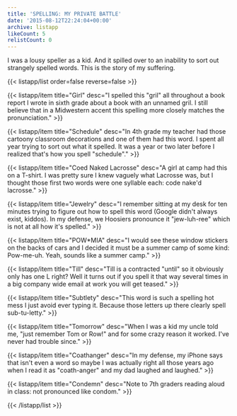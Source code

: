 ```yaml
---
title: 'SPELLING: MY PRIVATE BATTLE'
date: '2015-08-12T22:24:04+00:00'
archive: listapp
likeCount: 5
relistCount: 0
---
```


I was a lousy speller as a kid. And it spilled over to an inability to sort out strangely spelled words. This is the story of my suffering.

{{< listapp/list order=false reverse=false >}}

   {{< listapp/item title="Girl"
      desc="I spelled this \"gril\" all throughout a book report I wrote in sixth grade about a book with an unnamed gril. I still believe that in a Midwestern accent this spelling more closely matches the pronunciation." >}}

   {{< listapp/item title="Schedule"
      desc="In 4th grade my teacher had those cartoony classroom decorations and one of them had this word. I spent all year trying to sort out what it spelled. It was a year or two later before I realized that's how you spell \"schedule\"." >}}

   {{< listapp/item title="Coed Naked Lacrosse"
      desc="A girl at camp had this on a T-shirt. I was pretty sure I knew vaguely what Lacrosse was, but I thought those first two words were one syllable each: code nake'd lacrosse." >}}

   {{< listapp/item title="Jewelry"
      desc="I remember sitting at my desk for ten minutes trying to figure out how to spell this word (Google didn't always exist, kiddos). In my defense, we Hoosiers pronounce it \"jew-luh-ree\" which is not at all how it's spelled." >}}

   {{< listapp/item title="POW*MIA"
      desc="I would see these window stickers on the backs of cars and I decided it must be a summer camp of some kind: Pow-me-uh. Yeah, sounds like a summer camp." >}}

   {{< listapp/item title="Till"
      desc="Till is a contracted \"until\" so it obviously only has one L right? Well it turns out if you spell it that way several times in a big company wide email at work you will get teased." >}}

   {{< listapp/item title="Subtlety"
      desc="This word is such a spelling hot mess I just avoid ever typing it. Because those letters up there clearly spell sub-tu-letty." >}}

   {{< listapp/item title="Tomorrow"
      desc="When I was a kid my uncle told me, \"just remember Tom or Row!\" and for some crazy reason it worked. I've never had trouble since." >}}

   {{< listapp/item title="Coathanger"
      desc="In my defense, my iPhone says that isn't even a word so maybe I was actually right all those years ago when I read it as \"coath-anger\" and my dad laughed and laughed." >}}

   {{< listapp/item title="Condemn"
      desc="Note to 7th graders reading aloud in class: not pronounced like condom." >}}

{{< /listapp/list >}}
